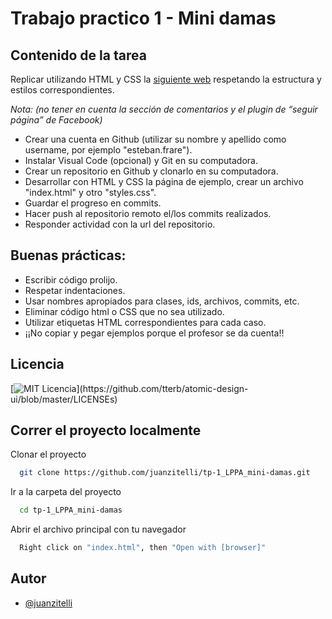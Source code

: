 
# Trabajo practico 1 - Mini damas

## Contenido de la tarea

Replicar utilizando HTML y CSS la [siguiente web](https://www.minidamas.com) respetando la estructura y estilos correspondientes. 

*Nota: (no tener en cuenta la sección de comentarios y el plugin de “seguir página” de Facebook)*


- Crear una cuenta en Github (utilizar su nombre y apellido como username, por ejemplo "esteban.frare"). 
- Instalar Visual Code (opcional) y Git en su computadora. 
- Crear un repositorio en Github y clonarlo en su computadora. 
- Desarrollar con HTML y CSS la página de ejemplo, crear un archivo "index.html" y otro "styles.css". 
- Guardar el progreso en commits. 
- Hacer push al repositorio remoto el/los commits realizados. 
- Responder actividad con la url del repositorio.


## Buenas prácticas:

- Escribir código prolijo.
- Respetar indentaciones.
- Usar nombres apropiados para clases, ids, archivos, commits, etc.
- Eliminar código html o CSS que no sea utilizado. 
- Utilizar etiquetas HTML correspondientes para cada caso. 
- ¡¡No copiar y pegar ejemplos porque el profesor se da cuenta!!
## Licencia

[![MIT Licencia](https://img.shields.io/apm/l/atomic-design-ui.svg?)](https://github.com/tterb/atomic-design-ui/blob/master/LICENSEs)
  
## Correr el proyecto localmente

Clonar el proyecto

```bash
  git clone https://github.com/juanzitelli/tp-1_LPPA_mini-damas.git
```

Ir a la carpeta del proyecto

```bash
  cd tp-1_LPPA_mini-damas
```

Abrir el archivo principal con tu navegador

```bash
  Right click on "index.html", then "Open with [browser]"
```

  
## Autor

- [@juanzitelli](https://www.github.com/juanzitelli)
